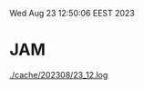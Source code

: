 Wed Aug 23 12:50:06 EEST 2023
# JAM
<a href='./cache/202308/23_12.log'>./cache/202308/23_12.log</a>
